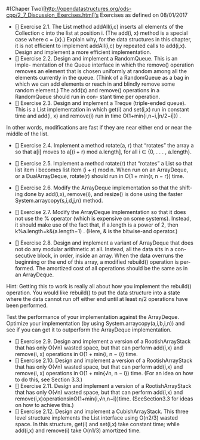 #(Chaper Two)[http://opendatastructures.org/ods-cpp/2_7_Discussion_Exercises.html]’s Exercises as defined on 08/01/2017

- [] Exercise 2.1. The List method addAll(i,c) inserts all elements of the Collection c into the list at position i. (The add(i, x) method is a special case where c = {x}.) Explain why, for the data structures in this chapter, it is not efficient to implement addAll(i,c) by repeated calls to add(i,x). Design and implement a more efficient implementation.
- [] Exercise 2.2. Design and implement a RandomQueue. This is an imple- mentation of the Queue interface in which the remove() operation removes an element that is chosen uniformly at random among all the elements currently in the queue. (Think of a RandomQueue as a bag in which we can add elements or reach in and blindly remove some random element.) The add(x) and remove() operations in a RandomQueue should run in con- stant time per operation.
- [] Exercise 2.3. Design and implement a Treque (triple-ended queue). This is a List implementation in which get(i) and set(i,x) run in constant time and add(i, x) and remove(i) run in time O(1+min{i,n−i,|n/2−i|}) .




In other words, modifications are fast if they are near either end or near the middle of the list.
- [] Exercise 2.4. Implement a method rotate(a, r) that “rotates” the array a so that a[i] moves to a[(i + r) mod a.length], for all i ∈ {0, . . . , a.length}.
- [] Exercise 2.5. Implement a method rotate(r) that “rotates” a List so that list item i becomes list item (i + r) mod n. When run on an ArrayDeque, or a DualArrayDeque, rotate(r) should run in O(1 + min{r, n − r}) time.

- [] Exercise 2.6. Modify the ArrayDeque implementation so that the shift- ing done by add(i,x), remove(i), and resize() is done using the faster System.arraycopy(s,i,d,j,n) method.
- [] Exercise 2.7. Modify the ArrayDeque implementation so that it does not use the % operator (which is expensive on some systems). Instead, it should make use of the fact that, if a.length is a power of 2, then
k%a.length=k&(a.length−1) . (Here, & is the bitwise-and operator.)
- [] Exercise 2.8. Design and implement a variant of ArrayDeque that does not do any modular arithmetic at all. Instead, all the data sits in a con- secutive block, in order, inside an array. When the data overruns the beginning or the end of this array, a modified rebuild() operation is per- formed. The amortized cost of all operations should be the same as in an ArrayDeque.



Hint: Getting this to work is really all about how you implement the rebuild() operation. You would like rebuild() to put the data structure into a state where the data cannot run off either end until at least n/2 operations have been performed.



Test the performance of your implementation against the ArrayDeque. Optimize your implementation (by using System.arraycopy(a,i,b,i,n)) and see if you can get it to outperform the ArrayDeque implementation.
- [] Exercise 2.9. Design and implement a version of a RootishArrayStack that has only O(√n) wasted space, but that can perform add(i,x) and remove(i, x) operations in O(1 + min{i, n − i}) time.
- [] Exercise 2.10. Design and implement a version of a RootishArrayStack that has only O(√n) wasted space, but that can perform add(i,x) and remove(i, x) operations in O(1 + min{√n, n − i}) time. (For an idea on how to do this, see Section 3.3.)
- [] Exercise 2.11. Design and implement a version of a RootishArrayStack that has only O(√n) wasted space, but that can perform add(i,x) and remove(i,x)operationsinO(1+min{i,√n,n−i})time. (SeeSection3.3 for ideas on how to achieve this.)
- [] Exercise 2.12. Design and implement a CubishArrayStack. This three level structure implements the List interface using O(n2/3) wasted space. In this structure, get(i) and set(i,x) take constant time; while add(i,x) and remove(i) take O(n1/3) amortized time.